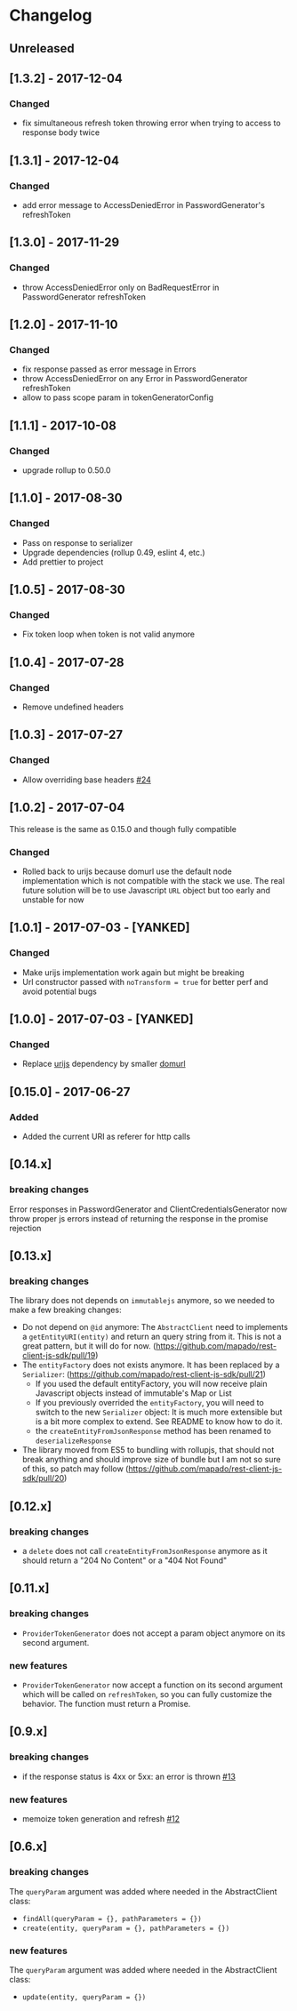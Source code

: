 # Changelog

## Unreleased

## [1.3.2] - 2017-12-04

### Changed

* fix simultaneous refresh token throwing error when trying to access to
  response body twice

## [1.3.1] - 2017-12-04

### Changed

* add error message to AccessDeniedError in PasswordGenerator's refreshToken

## [1.3.0] - 2017-11-29

### Changed

* throw AccessDeniedError only on BadRequestError in PasswordGenerator
  refreshToken

## [1.2.0] - 2017-11-10

### Changed

* fix response passed as error message in Errors
* throw AccessDeniedError on any Error in PasswordGenerator refreshToken
* allow to pass scope param in tokenGeneratorConfig

## [1.1.1] - 2017-10-08

### Changed

* upgrade rollup to 0.50.0

## [1.1.0] - 2017-08-30

### Changed

* Pass on response to serializer
* Upgrade dependencies (rollup 0.49, eslint 4, etc.)
* Add prettier to project

## [1.0.5] - 2017-08-30

### Changed

* Fix token loop when token is not valid anymore

## [1.0.4] - 2017-07-28

### Changed

* Remove undefined headers

## [1.0.3] - 2017-07-27

### Changed

* Allow overriding base headers
  [#24](https://github.com/mapado/rest-client-js-sdk/pull/24)

## [1.0.2] - 2017-07-04

This release is the same as 0.15.0 and though fully compatible

### Changed

* Rolled back to urijs because domurl use the default node implementation which
  is not compatible with the stack we use. The real future solution will be to
  use Javascript `URL` object but too early and unstable for now

## [1.0.1] - 2017-07-03 - [YANKED]

### Changed

* Make urijs implementation work again but might be breaking
* Url constructor passed with `noTransform = true` for better perf and avoid
  potential bugs

## [1.0.0] - 2017-07-03 - [YANKED]

### Changed

* Replace [urijs](https://medialize.github.io/URI.js/) dependency by smaller
  [domurl](https://github.com/Mikhus/domurl)

## [0.15.0] - 2017-06-27

### Added

* Added the current URI as referer for http calls

## [0.14.x]

### breaking changes

Error responses in PasswordGenerator and ClientCredentialsGenerator now throw
proper js errors instead of returning the response in the promise rejection

## [0.13.x]

### breaking changes

The library does not depends on `immutablejs` anymore, so we needed to make a
few breaking changes:

* Do not depend on `@id` anymore: The `AbstractClient` need to implements a
  `getEntityURI(entity)` and return an query string from it. This is not a great
  pattern, but it will do for now.
  (https://github.com/mapado/rest-client-js-sdk/pull/19)
* The `entityFactory` does not exists anymore. It has been replaced by a
  `Serializer`: (https://github.com/mapado/rest-client-js-sdk/pull/21)
  * If you used the default entityFactory, you will now receive plain Javascript
    objects instead of immutable's Map or List
  * If you previously overrided the `entityFactory`, you will need to switch to
    the new `Serializer` object: It is much more extensible but is a bit more
    complex to extend. See README to know how to do it.
  * the `createEntityFromJsonResponse` method has been renamed to
    `deserializeResponse`
* The library moved from ES5 to bundling with rollupjs, that should not break
  anything and should improve size of bundle but I am not so sure of this, so
  patch may follow (https://github.com/mapado/rest-client-js-sdk/pull/20)

## [0.12.x]

### breaking changes

* a `delete` does not call `createEntityFromJsonResponse` anymore as it should
  return a "204 No Content" or a "404 Not Found"

## [0.11.x]

### breaking changes

* `ProviderTokenGenerator` does not accept a param object anymore on its second
  argument.

### new features

* `ProviderTokenGenerator` now accept a function on its second argument which
  will be called on `refreshToken`, so you can fully customize the behavior. The
  function must return a Promise.

## [0.9.x]

### breaking changes

* if the response status is 4xx or 5xx: an error is thrown
  [#13](https://github.com/mapado/rest-client-js-sdk/pull/13)

### new features

* memoize token generation and refresh
  [#12](https://github.com/mapado/rest-client-js-sdk/pull/12)

## [0.6.x]

### breaking changes

The `queryParam` argument was added where needed in the AbstractClient class:

* `findAll(queryParam = {}, pathParameters = {})`
* `create(entity, queryParam = {}, pathParameters = {})`

### new features

The `queryParam` argument was added where needed in the AbstractClient class:

* `update(entity, queryParam = {})`
